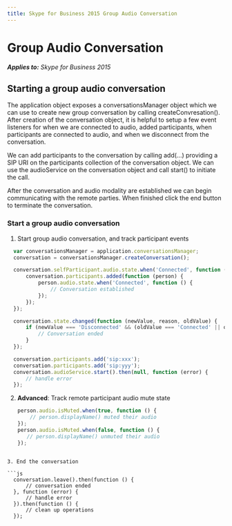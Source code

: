 ```yaml
---
title: Skype for Business 2015 Group Audio Conversation
---
```

# Group Audio Conversation


 _**Applies to:** Skype for Business 2015_

## Starting a group audio conversation

The application object exposes a conversationsManager object which we can use to create new group conversation by calling createConvresation().  After creation of the conversation object, it is helpful to setup a few event listeners for when we are connected to audio, added participants, when participants are connected to audio, and when we disconnect from the conversation.

We can add participants to the conversation by calling add(...) providing a SIP URI on the participants collection of the conversation object.  We can use the audioService on the conversation object and call start() to initiate the call.

After the conversation and audio modality are established we can begin communicating with the remote parties.  When finished click the end button to terminate the conversation.


### Start a group audio conversation

1. Start group audio conversation, and track participant events 

  ```js
    var conversationsManager = application.conversationsManager;
    conversation = conversationsManager.createConversation();

    conversation.selfParticipant.audio.state.when('Connected', function () {
        conversation.participants.added(function (person) {
            person.audio.state.when('Connected', function () {
				// Conversation established
            });
        });
    });

    conversation.state.changed(function (newValue, reason, oldValue) {
        if (newValue === 'Disconnected' && (oldValue === 'Connected' || oldValue === 'Connecting')) {
            // Conversation ended
        }
    });

    conversation.participants.add('sip:xxx');
    conversation.participants.add('sip:yyy');
    conversation.audioService.start().then(null, function (error) {
        // handle error
    });
  ```

2. **Advanced**: Track remote participant audio mute state

    ```js
    person.audio.isMuted.when(true, function () {
        // person.displayName() muted their audio
    });
    person.audio.isMuted.when(false, function () {
       // person.displayName() unmuted their audio
    });
  ```

3. End the conversation

  ```js
    conversation.leave().then(function () {
        // conversation ended
    }, function (error) {
        // handle error
    }).then(function () {
        // clean up operations
    });
  ```

